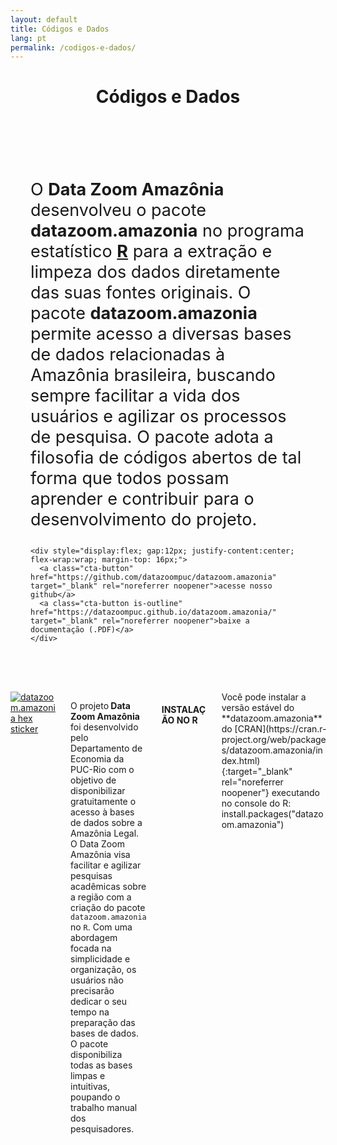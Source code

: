 ```yaml
---
layout: default
title: Códigos e Dados
lang: pt
permalink: /codigos-e-dados/
---
```


<header class="entry-header has-text-align-center header-footer-group">
  <div class="entry-header-inner section-inner medium">
    <h1 class="entry-title">Códigos e Dados</h1>
  </div>
</header>

<!-- HERO -->
<div class="hero hero-docs" style="background-image:url('{{ site.baseurl }}/assets/img/CapaDocumentacao.png'); background-position: 52% 29%; min-height: 500px; display:flex; align-items:center; justify-content:center; padding: 2rem;">
  <div class="hero-content" style="max-width: 840px; background: rgba(255,255,255,0.0);">
    <p style="font-size: 27px;">
      O <strong>Data Zoom Amazônia</strong> desenvolveu o pacote <strong>datazoom.amazonia</strong> no programa estatístico <strong><a href="https://www.r-project.org/" target="_blank" rel="noreferrer noopener">R</a></strong> para a extração e limpeza dos dados diretamente das suas fontes originais. O pacote <strong>datazoom.amazonia</strong> permite acesso a diversas bases de dados relacionadas à Amazônia brasileira, buscando sempre facilitar a vida dos usuários e agilizar os processos de pesquisa. O pacote adota a filosofia de códigos abertos de tal forma que todos possam aprender e contribuir para o desenvolvimento do projeto.
    </p>

    <div style="display:flex; gap:12px; justify-content:center; flex-wrap:wrap; margin-top: 16px;">
      <a class="cta-button" href="https://github.com/datazoompuc/datazoom.amazonia" target="_blank" rel="noreferrer noopener">acesse nosso github</a>
      <a class="cta-button is-outline" href="https://datazoompuc.github.io/datazoom.amazonia/" target="_blank" rel="noreferrer noopener">baixe a documentação (.PDF)</a>
    </div>
  </div>
</div>



<!-- GRID: imagem + descrição -->
<div class="grid two-col" style="max-width:1100px; margin: 2rem auto; display:grid; grid-template-columns: repeat(12, 1fr); gap: 24px;">
  <div style="grid-column: span 4;">
    <a href="https://github.com/datazoompuc/datazoom.amazonia">
      <img src="{{ site.baseurl }}/assets/img/DZAM-HexSticker_3x_AF.png" alt="datazoom.amazonia hex sticker" style="max-width:100%; height:auto;">
    </a>
  </div>

  <div class="wp-block-jetpack-layout-grid-column wp-block-jetpack-layout-grid__padding-none">
<p>O projeto<strong> Data Zoom Amazônia</strong> foi desenvolvido pelo Departamento de Economia da PUC-Rio com o objetivo de disponibilizar gratuitamente o acesso à bases de dados sobre a Amazônia Legal. O Data Zoom Amazônia visa facilitar e agilizar pesquisas acadêmicas sobre a região com a criação do pacote <code>datazoom.amazonia</code> no <code>R</code>. Com uma abordagem focada na simplicidade e organização, os usuários não precisarão dedicar o seu tempo na preparação das bases de dados. O pacote disponibiliza todas as bases limpas e intuitivas, poupando o trabalho manual dos pesquisadores.</p>



<p></p>



<div class="wp-block-buttons is-layout-flex wp-block-buttons-is-layout-flex"></div>



<div style="height:60px" aria-hidden="true" class="wp-block-spacer"></div>
</div>

<!-- INSTALAÇÃO NO R -->
<div class="grid two-col" style="max-width:1100px; margin: 0 auto 2rem auto; display:grid; grid-template-columns: repeat(12, 1fr); gap: 24px;">
  <div style="grid-column: span 4;">
    <h4 id="instalacao">INSTALAÇÃO NO R</h4>
  </div>

  <div style="grid-column: span 8;" markdown="1">
    Você pode instalar a versão estável do **datazoom.amazonia** do
    [CRAN](https://cran.r-project.org/web/packages/datazoom.amazonia/index.html){:target="_blank" rel="noreferrer noopener"}
    executando no console do R:
install.packages("datazoom.amazonia")
